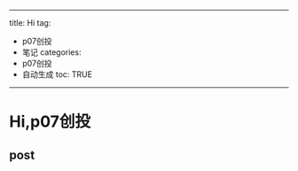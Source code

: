  
---
title: Hi
tag: 
- p07创投 
- 笔记
categories:
- p07创投 
- 自动生成
toc: TRUE
---
 
<h1 id="hip07创投">Hi,p07创投</h1>
<h2 id="post">post</h2>
